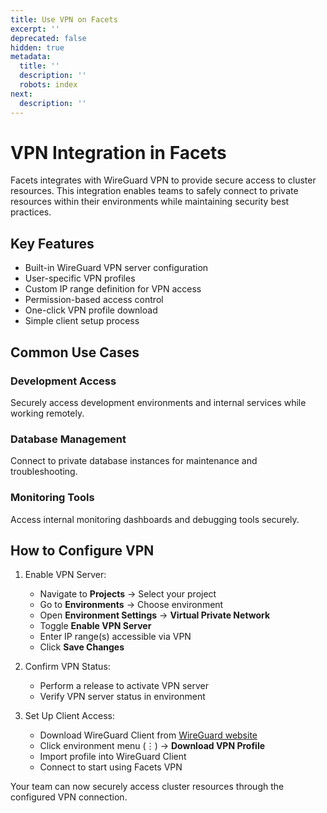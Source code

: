 ```yaml
---
title: Use VPN on Facets
excerpt: ''
deprecated: false
hidden: true
metadata:
  title: ''
  description: ''
  robots: index
next:
  description: ''
---
```

# VPN Integration in Facets

Facets integrates with WireGuard VPN to provide secure access to cluster resources. This integration enables teams to safely connect to private resources within their environments while maintaining security best practices.

## Key Features

* Built-in WireGuard VPN server configuration
* User-specific VPN profiles
* Custom IP range definition for VPN access
* Permission-based access control
* One-click VPN profile download
* Simple client setup process

## Common Use Cases

### Development Access

Securely access development environments and internal services while working remotely.

### Database Management

Connect to private database instances for maintenance and troubleshooting.

### Monitoring Tools

Access internal monitoring dashboards and debugging tools securely.

## How to Configure VPN

1. Enable VPN Server:
   * Navigate to **Projects** → Select your project
   * Go to **Environments** → Choose environment
   * Open **Environment Settings** → **Virtual Private Network**
   * Toggle **Enable VPN Server**
   * Enter IP range(s) accessible via VPN
   * Click **Save Changes**

2. Confirm VPN Status:
   * Perform a release to activate VPN server
   * Verify VPN server status in environment

3. Set Up Client Access:
   * Download WireGuard Client from [WireGuard website](https://www.wireguard.com/install/)
   * Click environment menu (⋮) → **Download VPN Profile**
   * Import profile into WireGuard Client
   * Connect to start using Facets VPN

Your team can now securely access cluster resources through the configured VPN connection.
